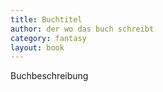 ```yaml
---
title: Buchtitel
author: der wo das buch schreibt
category: fantasy
layout: book
---
```

Buchbeschreibung
